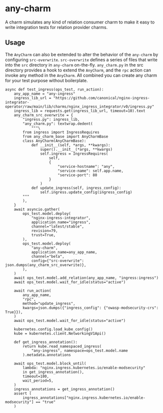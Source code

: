 # any-charm

A charm simulates any kind of relation consumer charm to make it easy to write integration tests for relation provider charms.

## Usage

The `AnyCharm` can also be extended to alter the behavior of the `any-charm` by configuring `src-overwrite`.
`src-overwrite` defines a series of files that write into the `src` directory in `any-charm` on-the-fly.
`any_charm.py` in the src directory provides a hook to extend the `AnyCharm`, and the `rpc` action can invoke any method in the `AnyCharm`.
All combined you can create any charm for your test purpose without boilerplate.

```python3
async def test_ingress(ops_test, run_action):
    any_app_name = "any-ingress"
    ingress_lib_url = "https://github.com/canonical/nginx-ingress-integrator-operator/raw/main/lib/charms/nginx_ingress_integrator/v0/ingress.py"
    ingress_lib = requests.get(ingress_lib_url, timeout=10).text
    any_charm_src_overwrite = {
        "ingress.py": ingress_lib,
        "any_charm.py": textwrap.dedent(
            """\
        from ingress import IngressRequires
        from any_charm_base import AnyCharmBase
        class AnyCharm(AnyCharmBase):
            def __init__(self, *args, **kwargs):
                super().__init__(*args, **kwargs)
                self.ingress = IngressRequires(
                    self,
                    {
                        "service-hostname": "any",
                        "service-name": self.app.name,
                        "service-port": 80
                    }
                )
            def update_ingress(self, ingress_config):
                self.ingress.update_config(ingress_config)
        """
        ),
    }
    await asyncio.gather(
        ops_test.model.deploy(
            "nginx-ingress-integrator",
            application_name="ingress",
            channel="latest/stable",
            revision=79,
            trust=True,
        ),
        ops_test.model.deploy(
            "any-charm",
            application_name=any_app_name,
            channel="beta",
            config={"src-overwrite": json.dumps(any_charm_src_overwrite)},
        ),
    )
    await ops_test.model.add_relation(any_app_name, "ingress:ingress")
    await ops_test.model.wait_for_idle(status="active")

    await run_action(
        any_app_name,
        "rpc",
        method="update_ingress",
        kwargs=json.dumps({"ingress_config": {"owasp-modsecurity-crs": True}}),
    )
    await ops_test.model.wait_for_idle(status="active")

    kubernetes.config.load_kube_config()
    kube = kubernetes.client.NetworkingV1Api()

    def get_ingress_annotation():
        return kube.read_namespaced_ingress(
            "any-ingress", namespace=ops_test.model.name
        ).metadata.annotations

    await ops_test.model.block_until(
        lambda: "nginx.ingress.kubernetes.io/enable-modsecurity"
        in get_ingress_annotation(),
        timeout=180,
        wait_period=5,
    )
    ingress_annotations = get_ingress_annotation()
    assert (
        ingress_annotations["nginx.ingress.kubernetes.io/enable-modsecurity"] == "true"
    )

```
